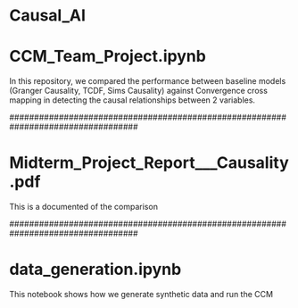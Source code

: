 # Causal_AI

# CCM_Team_Project.ipynb #
In this repository, we compared the performance between baseline models (Granger Causality, TCDF, Sims Causality) against Convergence cross mapping in detecting the causal relationships between 2 variables. 

##################################################################################

# Midterm_Project_Report___Causality.pdf #
This is a documented of the comparison

##################################################################################

# data_generation.ipynb # 
This notebook shows how we generate synthetic data and run the CCM 


